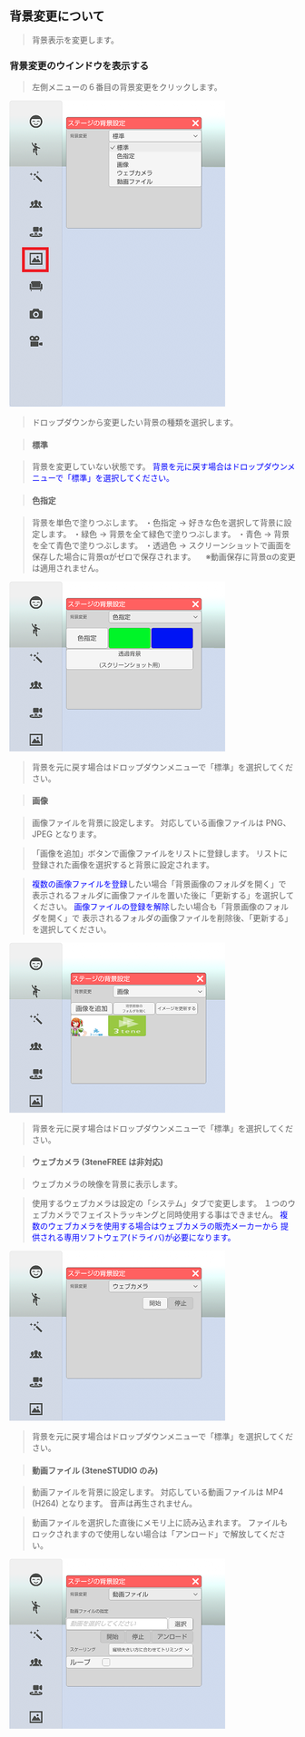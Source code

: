 ## 背景変更について

>背景表示を変更します。

### 背景変更のウインドウを表示する

>左側メニューの６番目の背景変更をクリックします。

![画像](image/background_1.png "")

>ドロップダウンから変更したい背景の種類を選択します。


>#### 標準

>背景を変更していない状態です。
><font color="Blue">背景を元に戻す場合はドロップダウンメニューで「標準」を選択してください。</font>


>#### 色指定

>背景を単色で塗りつぶします。
>・色指定 → 好きな色を選択して背景に設定します。
>・緑色 → 背景を全て緑色で塗りつぶします。
>・青色 → 背景を全て青色で塗りつぶします。
>・透過色 → スクリーンショットで画面を保存した場合に背景αがゼロで保存されます。
>　※動画保存に背景αの変更は適用されません。


![画像](image/background_2.png "")

>背景を元に戻す場合はドロップダウンメニューで「標準」を選択してください。


>#### 画像

>画像ファイルを背景に設定します。
>対応している画像ファイルは PNG、JPEG となります。

>「画像を追加」ボタンで画像ファイルをリストに登録します。
>リストに登録された画像を選択すると背景に設定されます。

><font color="Blue">複数の画像ファイルを登録</font>したい場合「背景画像のフォルダを開く」で
>表示されるフォルダに画像ファイルを置いた後に「更新する」を選択してください。
><font color="Blue">画像ファイルの登録を解除</font>したい場合も「背景画像のフォルダを開く」で
>表示されるフォルダの画像ファイルを削除後、「更新する」を選択してください。

![画像](image/background_3.png "")

>背景を元に戻す場合はドロップダウンメニューで「標準」を選択してください。


>#### ウェブカメラ (3teneFREE は非対応)

>ウェブカメラの映像を背景に表示します。

>使用するウェブカメラは設定の「システム」タブで変更します。
>１つのウェブカメラでフェイストラッキングと同時使用する事はできません。
><font color="Blue">複数のウェブカメラを使用する場合はウェブカメラの販売メーカーから
>提供される専用ソフトウェア(ドライバ)が必要になります。</font>

![画像](image/background_4.png "")

>背景を元に戻す場合はドロップダウンメニューで「標準」を選択してください。


>#### 動画ファイル (3teneSTUDIO のみ)

>動画ファイルを背景に設定します。
>対応している動画ファイルは MP4 (H264) となります。
>音声は再生されません。

>動画ファイルを選択した直後にメモリ上に読み込まれます。
>ファイルもロックされますので使用しない場合は「アンロード」で解放してください。

![画像](image/background_5.png "")



